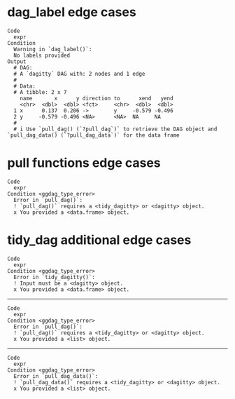 # dag_label edge cases

    Code
      expr
    Condition
      Warning in `dag_label()`:
      No labels provided
    Output
      # DAG:
      # A `dagitty` DAG with: 2 nodes and 1 edge
      #
      # Data:
      # A tibble: 2 x 7
        name       x      y direction to      xend   yend
        <chr>  <dbl>  <dbl> <fct>     <chr>  <dbl>  <dbl>
      1 x      0.137  0.206 ->        y     -0.579 -0.496
      2 y     -0.579 -0.496 <NA>      <NA>  NA     NA    
      #
      # i Use `pull_dag() (`?pull_dag`)` to retrieve the DAG object and `pull_dag_data() (`?pull_dag_data`)` for the data frame

# pull functions edge cases

    Code
      expr
    Condition <ggdag_type_error>
      Error in `pull_dag()`:
      ! `pull_dag()` requires a <tidy_dagitty> or <dagitty> object.
      x You provided a <data.frame> object.

# tidy_dag additional edge cases

    Code
      expr
    Condition <ggdag_type_error>
      Error in `tidy_dagitty()`:
      ! Input must be a <dagitty> object.
      x You provided a <data.frame> object.

---

    Code
      expr
    Condition <ggdag_type_error>
      Error in `pull_dag()`:
      ! `pull_dag()` requires a <tidy_dagitty> or <dagitty> object.
      x You provided a <list> object.

---

    Code
      expr
    Condition <ggdag_type_error>
      Error in `pull_dag_data()`:
      ! `pull_dag_data()` requires a <tidy_dagitty> or <dagitty> object.
      x You provided a <list> object.

